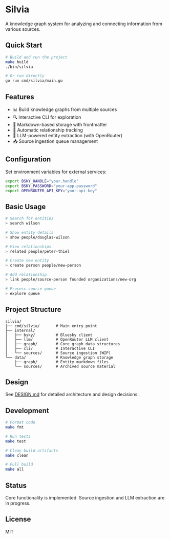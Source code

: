 # Silvia

A knowledge graph system for analyzing and connecting information from various sources.

## Quick Start

```bash
# Build and run the project
make build
./bin/silvia

# Or run directly
go run cmd/silvia/main.go
```

## Features

- 📊 Build knowledge graphs from multiple sources
- 🔍 Interactive CLI for exploration
- 📝 Markdown-based storage with frontmatter
- 🔗 Automatic relationship tracking
- 🤖 LLM-powered entity extraction (with OpenRouter)
- 📥 Source ingestion queue management

## Configuration

Set environment variables for external services:

```bash
export BSKY_HANDLE="your.handle"
export BSKY_PASSWORD="your-app-password"
export OPENROUTER_API_KEY="your-api-key"
```

## Basic Usage

```bash
# Search for entities
> search wilson

# Show entity details  
> show people/douglas-wilson

# View relationships
> related people/peter-thiel

# Create new entity
> create person people/new-person

# Add relationship
> link people/source-person founded organizations/new-org

# Process source queue
> explore queue
```

## Project Structure

```
silvia/
├── cmd/silvia/       # Main entry point
├── internal/
│   ├── bsky/         # Bluesky client
│   ├── llm/          # OpenRouter LLM client
│   ├── graph/        # Core graph data structures
│   ├── cli/          # Interactive CLI
│   └── sources/      # Source ingestion (WIP)
└── data/             # Knowledge graph storage
    ├── graph/        # Entity markdown files
    └── sources/      # Archived source material
```

## Design

See [DESIGN.md](DESIGN.md) for detailed architecture and design decisions.

## Development

```bash
# Format code
make fmt

# Run tests
make test

# Clean build artifacts
make clean

# Full build
make all
```

## Status

Core functionality is implemented. Source ingestion and LLM extraction are in progress.

## License

MIT
